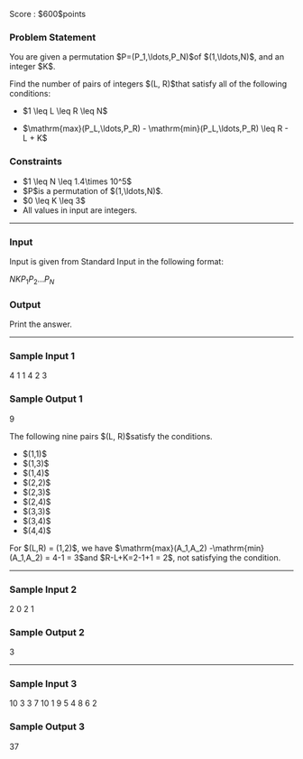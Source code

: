 
<div>

<span>

<span>

<p>
Score : $600$points
</p>

<div>

<section>

### **Problem Statement**

<p>
You are given a permutation $P=(P_1,\ldots,P_N)$of $(1,\ldots,N)$, and an integer $K$.
</p>

<p>
Find the number of pairs of integers $(L, R)$that satisfy all of the following conditions:
</p>

<ul>

<li>

<p>
$1 \leq L \leq R \leq N$
</p>

</li>

<li>

<p>
$\mathrm{max}(P_L,\ldots,P_R) - \mathrm{min}(P_L,\ldots,P_R) \leq R - L + K$
</p>

</li>

</ul>

</section>

</div>

<div>

<section>

### **Constraints**

<ul>

<li>
$1 \leq N \leq 1.4\times 10^5$
</li>

<li>
$P$is a permutation of $(1,\ldots,N)$.
</li>

<li>
$0 \leq K \leq 3$
</li>

<li>
All values in input are integers.
</li>

</ul>

</section>

</div>

---

<div>

<div>

<section>

### **Input**

<p>
Input is given from Standard Input in the following format:
</p>

<div>

$N$$K$$P_1$$P_2$$\ldots$$P_N$
</div>

</section>

</div>

<div>

<section>

### **Output**

<p>
Print the answer.
</p>

</section>

</div>

</div>

---

<div>

<section>

### **Sample Input 1**

<div>

4 1
1 4 2 3

</div>

</section>

</div>

<div>

<section>

### **Sample Output 1**

<div>

9

</div>

<p>
The following nine pairs $(L, R)$satisfy the conditions.
</p>

<ul>

<li>
$(1,1)$
</li>

<li>
$(1,3)$
</li>

<li>
$(1,4)$
</li>

<li>
$(2,2)$
</li>

<li>
$(2,3)$
</li>

<li>
$(2,4)$
</li>

<li>
$(3,3)$
</li>

<li>
$(3,4)$
</li>

<li>
$(4,4)$
</li>

</ul>

<p>
For $(L,R) = (1,2)$, we have $\mathrm{max}(A_1,A_2) -\mathrm{min}(A_1,A_2) = 4-1 = 3$and $R-L+K=2-1+1 = 2$, not satisfying the condition.
</p>

</section>

</div>

---

<div>

<section>

### **Sample Input 2**

<div>

2 0
2 1

</div>

</section>

</div>

<div>

<section>

### **Sample Output 2**

<div>

3

</div>

</section>

</div>

---

<div>

<section>

### **Sample Input 3**

<div>

10 3
3 7 10 1 9 5 4 8 6 2

</div>

</section>

</div>

<div>

<section>

### **Sample Output 3**

<div>

37

</div>

</section>

</div>

</span>

</span>

</div>
